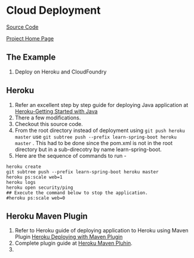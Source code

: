# Cloud Deployment
[Source Code](https://github.com/akshayar/learn-spring-boot)

[Project Home Page](https://github.com/akshayar/learn-spring-boot)

## The Example

1. Deploy on Heroku and CloudFoundry

## Heroku

1. Refer an excellent step by step guide for deploying Java application at [Heroku-Getting Started with Java ](https://devcenter.heroku.com/articles/getting-started-with-java#introduction)
2. There a few modifications. 
  1. Checkout this source code. 
  2. From the root directory instead of deployment using `git push heroku master` use `git subtree push --prefix learn-spring-boot heroku master` . This had to be done since the pom.xml is not in the root directory but in a sub-direcotry by name learn-spring-boot. 
3. Here are the sequence of commands to run -
```
heroku create
git subtree push --prefix learn-spring-boot heroku master
heroku ps:scale web=1
heroku logs 
heroku open security/ping
## Execute the command below to stop the application.
#heroku ps:scale web=0
```

## Heroku Maven Plugin

1. Refer to Heroku guide of deploying application to Heroku using Maven Plugin [Heroku Deploying with Maven Plugin](https://devcenter.heroku.com/articles/deploying-java-applications-with-the-heroku-maven-plugin)
2. Complete plugin guide at [Heroku Maven Pluhin](https://github.com/heroku/heroku-maven-plugin).
3. 
